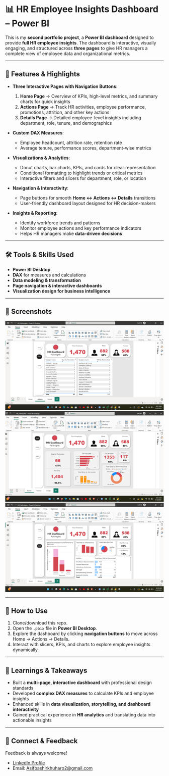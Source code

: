 # 📊 HR Employee Insights Dashboard – Power BI

This is my **second portfolio project**, a **Power BI dashboard** designed to provide **full HR employee insights**. The dashboard is interactive, visually engaging, and structured across **three pages** to give HR managers a complete view of employee data and organizational metrics.

---

## 🔑 Features & Highlights

- **Three Interactive Pages with Navigation Buttons**:
  1. **Home Page** → Overview of KPIs, high-level metrics, and summary charts for quick insights
  2. **Actions Page** → Track HR activities, employee performance, promotions, attrition, and other key actions
  3. **Details Page** → Detailed employee-level insights including department, role, tenure, and demographics

- **Custom DAX Measures**:
  - Employee headcount, attrition rate, retention rate
  - Average tenure, performance scores, department-wise metrics

- **Visualizations & Analytics**:
  - Donut charts, bar charts, KPIs, and cards for clear representation
  - Conditional formatting to highlight trends or critical metrics
  - Interactive filters and slicers for department, role, or location

- **Navigation & Interactivity**:
  - Page buttons for smooth **Home ↔ Actions ↔ Details** transitions
  - User-friendly dashboard layout designed for HR decision-makers

- **Insights & Reporting**:
  - Identify workforce trends and patterns
  - Monitor employee actions and key performance indicators
  - Helps HR managers make **data-driven decisions**

---

## 🛠️ Tools & Skills Used

- **Power BI Desktop**
- **DAX** for measures and calculations
- **Data modeling & transformation**
- **Page navigation & interactive dashboards**
- **Visualization design for business intelligence**

---

## 📸 Screenshots

![Dashboard Screenshot](https://github.com/Asif26/HR_Insights_Dashborad/blob/main/hr_insights_Action_page.png)
![Dashboard Screenshot](https://github.com/Asif26/HR_Insights_Dashborad/blob/main/hr_insights_Home_page.png)
![Dashboard Screenshot](https://github.com/Asif26/HR_Insights_Dashborad/blob/main/hr_insights_Details_page.png)


---

## 🚀 How to Use

1. Clone/download this repo.
2. Open the `.pbix` file in **Power BI Desktop**.
3. Explore the dashboard by clicking **navigation buttons** to move across Home → Actions → Details.
4. Interact with slicers, KPIs, and charts to explore employee insights dynamically.

---

## 📌 Learnings & Takeaways

- Built a **multi-page, interactive dashboard** with professional design standards
- Developed **complex DAX measures** to calculate KPIs and employee insights
- Enhanced skills in **data visualization, storytelling, and dashboard interactivity**
- Gained practical experience in **HR analytics** and translating data into actionable insights

---

## 🔗 Connect & Feedback

Feedback is always welcome!  
- [LinkedIn Profile](www.linkedin.com/in/asifalikhuharo)  
- Email: Asifbashirkhuharo2@gmail.com
